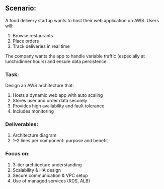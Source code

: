 ## Scenario:

A food delivery startup wants to host their web application on AWS.
Users will:

1. Browse restaurants
2. Place orders
3. Track deliveries in real time

The company wants the app to handle variable traffic (especially at lunch/dinner hours) and ensure data persistence.

### Task:

Design an AWS architecture that:
1. Hosts a dynamic web app with auto scaling
2. Stores user and order data securely
3. Provides high availability and fault tolerance
4. Includes monitoring

### Deliverables:

1. Architecture diagram
2. 1–2 lines per component: purpose and benefit

### Focus on:

1. 3-tier architecture understanding
2. Scalability & HA design
3. Secure communication & VPC setup
4. Use of managed services (RDS, ALB)
